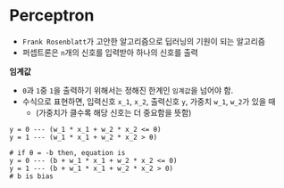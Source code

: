# Perceptron
- `Frank Rosenblatt`가 고안한 알고리즘으로 딥러닝의 기원이 되는 알고리즘
- 퍼셉트론은 `n`개의 신호를 입력받아 하나의 신호를 출력

__임계값__
- `0`과 `1`중 `1`을 출력하기 위해서는 정해진 한계인 `임계값`을 넘어야 함.
- 수식으로 표현하면, 입력신호 `x_1`, `x_2`, 출력신호 `y`, 가중치 `w_1`, `w_2`가 있을 때
  - (가중치가 클수록 해당 신호는 더 중요함을 뜻함)
```
y = 0 --- (w_1 * x_1 + w_2 * x_2 <= θ)
y = 1 --- (w_1 * x_1 + w_2 * x_2 > θ)

# if θ = -b then, equation is
y = 0 --- (b + w_1 * x_1 + w_2 * x_2 <= 0)
y = 1 --- (b + w_1 * x_1 + w_2 * x_2 > 0)
# b is bias
```

